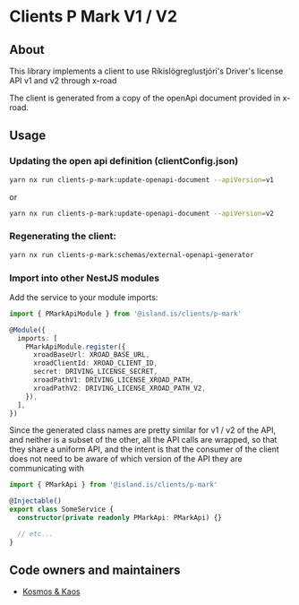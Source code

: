# Clients P Mark V1 / V2

## About

This library implements a client to use Ríkislögreglustjóri's
Driver's license API v1 and v2 through x-road

The client is generated from a copy of the openApi document provided in x-road.

## Usage

### Updating the open api definition (clientConfig.json)

```sh
yarn nx run clients-p-mark:update-openapi-document --apiVersion=v1
```

or

```sh
yarn nx run clients-p-mark:update-openapi-document --apiVersion=v2
```

### Regenerating the client:

```sh
yarn nx run clients-p-mark:schemas/external-openapi-generator
```

### Import into other NestJS modules

Add the service to your module imports:

```typescript
import { PMarkApiModule } from '@island.is/clients/p-mark'

@Module({
  imports: [
    PMarkApiModule.register({
      xroadBaseUrl: XROAD_BASE_URL,
      xroadClientId: XROAD_CLIENT_ID,
      secret: DRIVING_LICENSE_SECRET,
      xroadPathV1: DRIVING_LICENSE_XROAD_PATH,
      xroadPathV2: DRIVING_LICENSE_XROAD_PATH_V2,
    }),
  ],
})
```

Since the generated class names are pretty similar for v1 / v2 of the API, and neither
is a subset of the other, all the API calls are wrapped, so that they share a uniform API,
and the intent is that the consumer of the client does not need to be aware of which version
of the API they are communicating with

```typescript
import { PMarkApi } from '@island.is/clients/p-mark'

@Injectable()
export class SomeService {
  constructor(private readonly PMarkApi: PMarkApi) {}

  // etc...
}
```

## Code owners and maintainers

- [Kosmos & Kaos](https://github.com/orgs/island-is/teams/kosmos-og-kaos/members)
